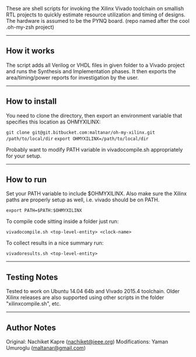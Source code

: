 These are shell scripts for invoking the Xilinx Vivado toolchain on smallish RTL projects to quickly estimate resource utilization and timing of designs. The hardware is assumed to be the PYNQ board. (repo named after the cool .oh-my-zsh project)

----------------
How it works
----------------
The script adds all Verilog or VHDL files in given folder to a Vivado project and runs the Synthesis and Implementation phases. It then exports the area/timing/power reports for investigation by the user.

----------------
How to install
----------------

You need to clone the directory, then export an environment variable that
specifies this location as OHMYXILINX:

```git clone git@git.bitbucket.com:maltanar/oh-my-xilinx.git /path/to/local/dir```
```export OHMYXILINX=/path/to/local/dir```

Probably want to modify PATH variable in vivadocompile.sh appropriately for your setup.

--------------
How to run
--------------
Set your PATH variable to include $OHMYXILINX. Also make sure the Xilinx paths
are properly setup as well, i.e. vivado should be on PATH.

```export PATH=$PATH:$OHMYXILINX```

To compile code sitting inside a folder just run:

```vivadocompile.sh <top-level-entity> <clock-name>```

To collect results in a nice summary run:

```vivadoresults.sh <top-level-entity>```

--------------
Testing Notes
--------------
Tested to work on Ubuntu 14.04 64b and Vivado 2015.4 toolchain. Older Xilinx releases are also supported using other scripts in the folder "xilinxcompile.sh", etc.

--------------
Author Notes
--------------
Original: Nachiket Kapre (nachiket@ieee.org)
Modifications: Yaman Umuroglu (maltanar@gmail.com)
